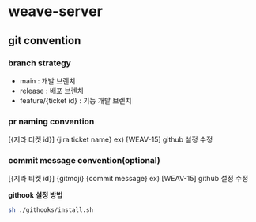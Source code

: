 # weave-server

## git convention

### branch strategy

- main : 개발 브렌치
- release : 배포 브렌치
- feature/{ticket id} : 기능 개발 브렌치

### pr naming convention 
[{지라 티켓 id}] {jira ticket name}
ex) [WEAV-15] github 설정 수정

### commit message convention(optional)

[{지라 티켓 id}] {gitmoji} {commit message}
ex) [WEAV-15] github 설정 수정

**githook 설정 방법**
```bash
sh ./githooks/install.sh
```
